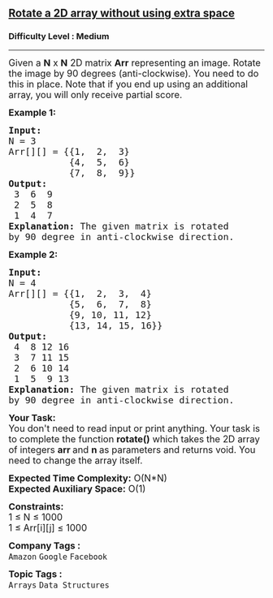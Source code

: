 <h2><a href="https://practice.geeksforgeeks.org/problems/rotate-a-2d-array-without-using-extra-space1004/1?page=7&difficulty[]=1&status[]=solved&sortBy=submissions">Rotate a 2D array without using extra space</a></h2><h3>Difficulty Level : Medium</h3><hr><div class="problems_problem_content__Xm_eO"><p><span style="font-size:18px">Given a <strong>N</strong> x&nbsp;<strong>N</strong>&nbsp;2D matrix <strong>Arr</strong> representing an image. Rotate the image by 90 degrees (anti-clockwise). You need to do this in place.&nbsp;Note that if you end up using an additional array, you will only receive partial score.</span></p>

<p><span style="font-size:18px"><strong>Example 1:</strong></span></p>

<pre><span style="font-size:18px"><strong>Input:
</strong>N = 3
Arr[][] = {{1,  2,  3}
           {4,  5,  6}
           {7,  8,  9}}
<strong>Output:</strong>
 3  6  9 
 2  5  8 
 1  4  7 
<strong>Explanation:</strong> The given matrix is rotated
by 90 degree in anti-clockwise direction.</span></pre>

<p><span style="font-size:18px"><strong>Example 2:</strong></span></p>

<pre><span style="font-size:18px"><strong>Input:
</strong>N = 4
Arr[][] = {{1,  2,  3,  4}
           {5,  6,  7,  8}
           {9, 10, 11, 12}
           {13, 14, 15, 16}}
<strong>Output:</strong>
 4  8 12 16 
 3  7 11 15 
 2  6 10 14 
 1  5  9 13
<strong>Explanation: </strong>The given matrix is rotated
by 90 degree in anti-clockwise direction.
</span></pre>

<p><span style="font-size:18px"><strong>Your Task:&nbsp;&nbsp;</strong><br>
You don't need to read input or print anything. Your task is to complete the function&nbsp;<strong>rotate()</strong>&nbsp;which takes the 2D array of&nbsp;integers <strong>arr </strong>and&nbsp;<strong>n</strong><strong>&nbsp;</strong>as parameters and returns void. You need to change the array itself.</span></p>

<p><span style="font-size:18px"><strong>Expected Time Complexity:</strong>&nbsp;O(N*N)<br>
<strong>Expected Auxiliary Space:</strong>&nbsp;O(1)</span></p>

<p><span style="font-size:18px"><strong>Constraints:</strong><br>
1 ≤ N&nbsp;≤ 1000<br>
1 ≤ Arr[i][j]&nbsp;≤ 1000</span></p>
</div><p><span style=font-size:18px><strong>Company Tags : </strong><br><code>Amazon</code>&nbsp;<code>Google</code>&nbsp;<code>Facebook</code>&nbsp;<br><p><span style=font-size:18px><strong>Topic Tags : </strong><br><code>Arrays</code>&nbsp;<code>Data Structures</code>&nbsp;